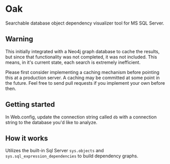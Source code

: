 

# Oak

Searchable database object dependency visualizer tool for MS SQL Server.

## Warning

This initially integrated with a Neo4j graph database to cache the results, but since that functionality was not completed, it was not included. This means, in it's current state, each search is extremely inefficient.

Please first consider implementing a caching mechanism before pointing this at a production server. A caching may be committed at some point in the future. Feel free to send pull requests if you implement your own before then.

## Getting started

In Web.config, update the connection string called `db` with a connection string to the database you'd like to analyze.

## How it works

Utilizes the built-in Sql Server `sys.objects` and `sys.sql_expression_dependencies` to build dependency graphs.
